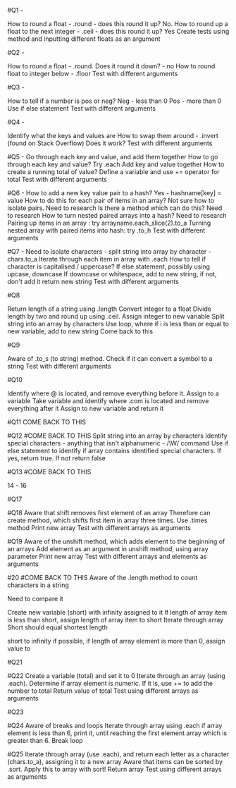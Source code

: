 #Q1 -

How to round a float - .round - does this round it up? No.
How to round up a float to the next integer - .ceil - does this round it up? Yes
Create tests using method and inputting different floats as an argument

#Q2 -

How to round a float - .round.
Does it round it down? - no
How to round float to integer below - .floor
Test with different arguments

#Q3 -

How to tell if a number is pos or neg?
Neg - less than 0
Pos - more than 0
Use if else statement
Test with different arguments

#Q4 -

Identify what the keys and values are
How to swap them around - .invert (found on Stack Overflow)
Does it work?
Test with different arguments

#Q5 -
Go through each key and value, and add them together
How to go through each key and value? Try .each
Add key and value together
How to create a running total of value? Define a variable and use += operator for total
Test with different arguments

#Q6 -
How to add a new key value pair to a hash? Yes - hashname[key] = value
How to do this for each pair of items in an array? Not sure how to isolate pairs. Need to research
Is there a method which can do this? Need to research
How to turn nested paired arrays into a hash? Need to research
Pairing up items in an array : try arrayname.each_slice(2).to_a
Turning nested array with paired items into hash: try .to_h
Test with different arguments

#Q7 -
Need to isolate characters - split string into array by character - chars.to_a
Iterate through each item in array with .each
How to tell if character is capitalised / uppercase? If else statement, possibly using upcase, downcase
If downcase or whitespace, add to new string, if not, don't add it
return new string
Test with different arguments

#Q8

Return length of a string using .length
Convert integer to a float
Divide length by two and round up using .ceil. Assign integer to new variable
Split string into an array by characters
Use loop, where if i is less than or equal to new variable, add to new string
Come back to this

#Q9

Aware of .to_s (to string) method. Check if it can convert a symbol to a string
Test with different arguments

#Q10

Identify where @ is located, and remove everything before it. Assign to a variable
Take variable and identify where .com is located and remove everything after it
Assign to new variable and return it

#Q11
COME BACK TO THIS

#Q12
#COME BACK TO THIS
Split string into an array by characters
Identify special characters - anything that isn't alphanumeric - /\W/ command
Use if else statement to identify if array contains identified special characters.
If yes, return true. If not return false

#Q13
#COME BACK TO THIS

14 - 16

#Q17

#Q18
Aware that shift removes first element of an array
Therefore can create method, which shifts first item in array three times. Use .times method
Print new array
Test with different arrays as arguments

#Q19
Aware of the unshift method, which adds element to the beginning of an arrays
Add element as an argument in unshift method, using array parameter
Print new array
Test with different arrays and elements as arguments

#20
#COME BACK TO THIS
Aware of the .length method to count characters in a string

Need to compare it

Create new variable (short) with infinity assigned to it
If length of array item is less than short, assign length of array item to short
Iterate through array
Short should equal shortest length

short to infinity if possible, if length of array element is more than 0, assign value to

#Q21

#Q22
Create a variable (total) and set it to 0
Iterate through an array (using .each).
Determine if array element is numeric.
If it is, use += to add the number to total
Return value of total
Test using different arrays as arguments

#Q23

#Q24
Aware of breaks and loops
Iterate through array using .each
if array element is less than 6, print it, until reaching the first element array which is greater than 6.
Break loop

#Q25
Iterate through array (use .each), and return each letter as a character (chars.to_a), assigning it to a new array
Aware that items can be sorted by .sort. Apply this to array with sort!
Return array
Test using different arrays as arguments

